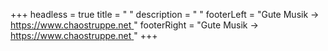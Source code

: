 +++
headless = true
title = " "
description = "    "
footerLeft = "Gute Musik -> [https://www.chaostruppe.net ](https://www.chaostruppe.net)"
footerRight = "Gute Musik -> [https://www.chaostruppe.net ](https://www.chaostruppe.net)"
+++
